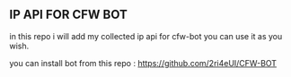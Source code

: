 ## IP API FOR CFW BOT


in this repo i will add my collected ip api for cfw-bot
you can use it as you wish.

you can install bot from this repo :
https://github.com/2ri4eUI/CFW-BOT
